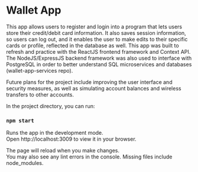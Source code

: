 # Wallet App

This app allows users to register and login into a program that lets users store their credit/debit card information. It also saves session information, so users can log out, and it enables the user to make edits to their specific cards or profile, reflected in the database as well. This app was built to refresh and practice with the ReactJS frontend framework and Context API. The NodeJS/ExpressJS backend framework was also used to interface with PostgreSQL in order to better understand SQL microservices and databases (wallet-app-services repo). 

Future plans for the project include improving the user interface and security measures, as well as simulating account balances and wireless transfers to other accounts.

In the project directory, you can run:

### `npm start`

Runs the app in the development mode.\
Open http://localhost:3009 to view it in your browser.

The page will reload when you make changes.\
You may also see any lint errors in the console.
Missing files include node_modules.
